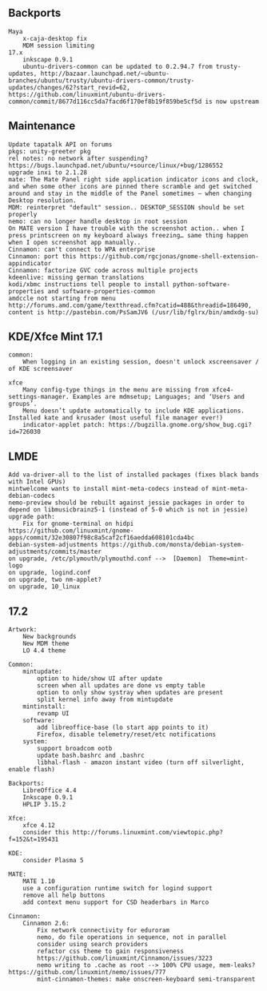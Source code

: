 Backports
---------
	Maya
		x-caja-desktop fix
		MDM session limiting
	17.x
		inkscape 0.9.1
		ubuntu-drivers-common can be updated to 0.2.94.7 from trusty-updates, http://bazaar.launchpad.net/~ubuntu-branches/ubuntu/trusty/ubuntu-drivers-common/trusty-updates/changes/62?start_revid=62, https://github.com/linuxmint/ubuntu-drivers-common/commit/8677d116cc5da7facd6f170ef8b19f859be5cf5d is now upstream


Maintenance
-----------
	Update tapatalk API on forums
	pkgs: unity-greeter pkg
	rel notes: no network after suspending? https://bugs.launchpad.net/ubuntu/+source/linux/+bug/1286552
	upgrade inxi to 2.1.28
	mate: The Mate Panel right side application indicator icons and clock, and when some other icons are pinned there scramble and get switched around and stay in the middle of the Panel sometimes – when changing Desktop resolution.
	MDM: reinterpret "default" session.. DESKTOP_SESSION should be set properly
	nemo: can no longer handle desktop in root session
	On MATE version I have trouble with the screenshot action.. when I press printscreen on my keyboard always freezing… same thing happen when I open screenshot app manually..
	Cinnamon: can't connect to WPA enterprise
	Cinnamon: port this https://github.com/rgcjonas/gnome-shell-extension-appindicator
	Cinnamon: factorize GVC code across multiple projects
	kdeenlive: missing german translations
	kodi/xbmc instructions tell people to install python-software-properties and software-properties-common
	amdccle not starting from menu http://forums.amd.com/game/textthread.cfm?catid=488&threadid=186490, content is http://pastebin.com/PsSamJV6 (/usr/lib/fglrx/bin/amdxdg-su)

KDE/Xfce Mint 17.1
------------------
	common:
		When logging in an existing session, doesn't unlock xscreensaver / of KDE screensaver

	xfce
		Many config-type things in the menu are missing from xfce4-settings-manager. Examples are mdmsetup; Languages; and ‘Users and groups’.
		Menu doesn’t update automatically to include KDE applications. Installed kate and krusader (most useful file manager ever!)
		indicator-applet patch: https://bugzilla.gnome.org/show_bug.cgi?id=726030

LMDE
----
	Add va-driver-all to the list of installed packages (fixes black bands with Intel GPUs)
	mintwelcome wants to install mint-meta-codecs instead of mint-meta-debian-codecs
	nemo-preview should be rebuilt against jessie packages in order to depend on libmusicbrainz5-1 (instead of 5-0 which is not in jessie)
	upgrade path:
		Fix for gnome-terminal on hidpi https://github.com/linuxmint/gnome-apps/commit/32e30807f98c8a5caf2cf16aedda608101cda4bc
	debian-system-adjustments https://github.com/monsta/debian-system-adjustments/commits/master
	on upgrade, /etc/plymouth/plymouthd.conf -->  [Daemon]  Theme=mint-logo
	on upgrade, logind.conf
	on upgrade, two nm-applet?
	on upgrade, 10_linux

17.2
----
	Artwork:
		New backgrounds
		New MDM theme
		LO 4.4 theme

	Common:
		mintupdate:
			option to hide/show UI after update
			screen when all updates are done vs empty table
			option to only show systray when updates are present
			split kernel info away from mintupdate
		mintinstall:
			revamp UI
		software:
			add libreoffice-base (lo start app points to it)
			Firefox, disable telemetry/reset/etc notifications
		system:
			support broadcom ootb
			update bash.bashrc and .bashrc
			libhal-flash - amazon instant video (turn off silverlight, enable flash)

	Backports:
		LibreOffice 4.4
		Inkscape 0.9.1
		HPLIP 3.15.2

	Xfce:
		xfce 4.12
		consider this http://forums.linuxmint.com/viewtopic.php?f=152&t=195431

	KDE:
		consider Plasma 5

	MATE:
		MATE 1.10
		use a configuration runtime switch for logind support
		remove all help buttons
		add context menu support for CSD headerbars in Marco

	Cinnamon:
		Cinnamon 2.6:
			Fix network connectivity for eduroram
			nemo, do file operations in sequence, not in parallel
			consider using search providers
			refactor css theme to gain responsiveness
			https://github.com/linuxmint/Cinnamon/issues/3223
			nemo writing to .cache as root --> 100% CPU usage, mem-leaks? https://github.com/linuxmint/nemo/issues/777
			mint-cinnamon-themes: make onscreen-keyboard semi-transparent
